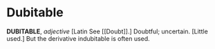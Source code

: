 # Dubitable

**DUBITABLE**, _adjective_ \[Latin See [[Doubt]].\] Doubtful; uncertain. \[Little used.\] But the derivative indubitable is often used.